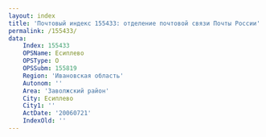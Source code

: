 ```yaml
---
layout: index
title: 'Почтовый индекс 155433: отделение почтовой связи Почты России'
permalink: /155433/
data:
    Index: 155433
    OPSName: Есиплево
    OPSType: О
    OPSSubm: 155819
    Region: 'Ивановская область'
    Autonom: ''
    Area: 'Заволжский район'
    City: Есиплево
    City1: ''
    ActDate: '20060721'
    IndexOld: ''
---
```

